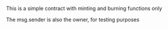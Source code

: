 This is a simple contract with minting and burning functions only

The msg.sender is also the owner, for testing purposes
